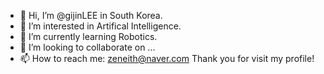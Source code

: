 - 👋 Hi, I’m @gijinLEE in South Korea.
- 👀 I’m interested in Artifical Intelligence.
- 🌱 I’m currently learning Robotics.
- 💞️ I’m looking to collaborate on ...
- 📫 How to reach me: zeneith@naver.com
Thank you for visit my profile!
